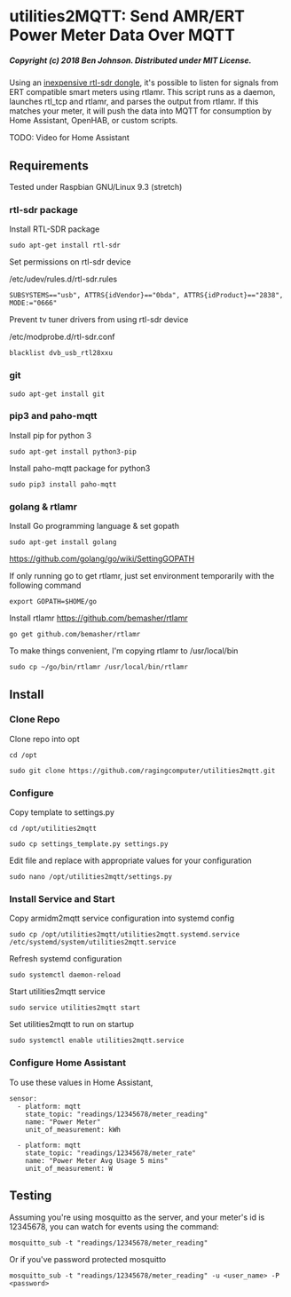 # utilities2MQTT: Send AMR/ERT Power Meter Data Over MQTT

##### Copyright (c) 2018 Ben Johnson. Distributed under MIT License.

Using an [inexpensive rtl-sdr dongle](https://www.amazon.com/s/ref=nb_sb_noss?field-keywords=RTL2832U), it's possible to listen for signals from ERT compatible smart meters using rtlamr. This script runs as a daemon, launches rtl_tcp and rtlamr, and parses the output from rtlamr. If this matches your meter, it will push the data into MQTT for consumption by Home Assistant, OpenHAB, or custom scripts.

TODO: Video for Home Assistant


## Requirements

Tested under Raspbian GNU/Linux 9.3 (stretch)

### rtl-sdr package

Install RTL-SDR package

`sudo apt-get install rtl-sdr`

Set permissions on rtl-sdr device

/etc/udev/rules.d/rtl-sdr.rules

`SUBSYSTEMS=="usb", ATTRS{idVendor}=="0bda", ATTRS{idProduct}=="2838", MODE:="0666"`

Prevent tv tuner drivers from using rtl-sdr device

/etc/modprobe.d/rtl-sdr.conf

`blacklist dvb_usb_rtl28xxu`

### git

`sudo apt-get install git`

### pip3 and paho-mqtt

Install pip for python 3

`sudo apt-get install python3-pip`

Install paho-mqtt package for python3

`sudo pip3 install paho-mqtt`

### golang & rtlamr

Install Go programming language & set gopath

`sudo apt-get install golang`

https://github.com/golang/go/wiki/SettingGOPATH

If only running go to get rtlamr, just set environment temporarily with the following command

`export GOPATH=$HOME/go`


Install rtlamr https://github.com/bemasher/rtlamr

`go get github.com/bemasher/rtlamr`

To make things convenient, I'm copying rtlamr to /usr/local/bin

`sudo cp ~/go/bin/rtlamr /usr/local/bin/rtlamr`

## Install

### Clone Repo
Clone repo into opt

`cd /opt`

`sudo git clone https://github.com/ragingcomputer/utilities2mqtt.git`

### Configure

Copy template to settings.py

`cd /opt/utilities2mqtt`

`sudo cp settings_template.py settings.py`

Edit file and replace with appropriate values for your configuration

`sudo nano /opt/utilities2mqtt/settings.py`

### Install Service and Start

Copy armidm2mqtt service configuration into systemd config

`sudo cp /opt/utilities2mqtt/utilities2mqtt.systemd.service /etc/systemd/system/utilities2mqtt.service`

Refresh systemd configuration

`sudo systemctl daemon-reload`

Start utilities2mqtt service

`sudo service utilities2mqtt start`

Set utilities2mqtt to run on startup

`sudo systemctl enable utilities2mqtt.service`

### Configure Home Assistant

To use these values in Home Assistant,
```
sensor:
  - platform: mqtt
    state_topic: "readings/12345678/meter_reading"
    name: "Power Meter"
    unit_of_measurement: kWh

  - platform: mqtt
    state_topic: "readings/12345678/meter_rate"
    name: "Power Meter Avg Usage 5 mins"
    unit_of_measurement: W
  ```

## Testing

Assuming you're using mosquitto as the server, and your meter's id is 12345678, you can watch for events using the command:

`mosquitto_sub -t "readings/12345678/meter_reading"`

Or if you've password protected mosquitto

`mosquitto_sub -t "readings/12345678/meter_reading" -u <user_name> -P <password>`
